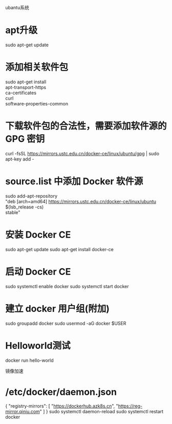  ubantu系统
 # apt升级
sudo apt-get update
# 添加相关软件包
sudo apt-get install \
    apt-transport-https \
    ca-certificates \
    curl \
    software-properties-common
# 下载软件包的合法性，需要添加软件源的 GPG 密钥
curl -fsSL https://mirrors.ustc.edu.cn/docker-ce/linux/ubuntu/gpg | sudo apt-key add -
# source.list 中添加 Docker 软件源 
sudo add-apt-repository \
    "deb [arch=amd64] https://mirrors.ustc.edu.cn/docker-ce/linux/ubuntu \
    $(lsb_release -cs) \
    stable"
# 安装 Docker CE
sudo apt-get update
sudo apt-get install docker-ce
# 启动 Docker CE
sudo systemctl enable docker sudo systemctl start docker
# 建立 docker 用户组(附加)
sudo groupadd docker
sudo usermod -aG docker $USER
# Helloworld测试
docker run hello-world
 




镜像加速
# /etc/docker/daemon.json
{
  "registry-mirrors": [
    "https://dockerhub.azk8s.cn",
    "https://reg-mirror.qiniu.com"
] }
sudo systemctl daemon-reload
sudo systemctl restart docker